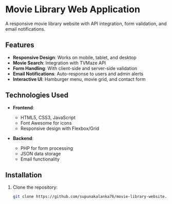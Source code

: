 # Movie Library Web Application

A responsive movie library website with API integration, form validation, and email notifications.

## Features

- **Responsive Design**: Works on mobile, tablet, and desktop
- **Movie Search**: Integration with TVMaze API
- **Form Handling**: With client-side and server-side validation
- **Email Notifications**: Auto-response to users and admin alerts
- **Interactive UI**: Hamburger menu, movie grid, and contact form

## Technologies Used

- **Frontend**:
  - HTML5, CSS3, JavaScript
  - Font Awesome for icons
  - Responsive design with Flexbox/Grid

- **Backend**:
  - PHP for form processing
  - JSON data storage
  - Email functionality

## Installation

1. Clone the repository:
   ```bash
   git clone https://github.com/supunakalanka76/movie-library-website.git
